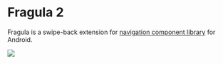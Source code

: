 # Fragula 2
Fragula is a swipe-back extension for [navigation component library](https://developer.android.com/jetpack/androidx/releases/navigation) for Android.

![](.github/images/20200301_131107.gif)